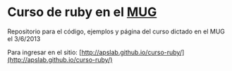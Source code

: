 Curso de ruby en el [MUG](http://www.mug.org.ar/)
=================================================

Repositorio para el código, ejemplos y página del curso dictado en el MUG el 3/6/2013

Para ingresar en el sitio: [http://apslab.github.io/curso-ruby/](http://apslab.github.io/curso-ruby/)



